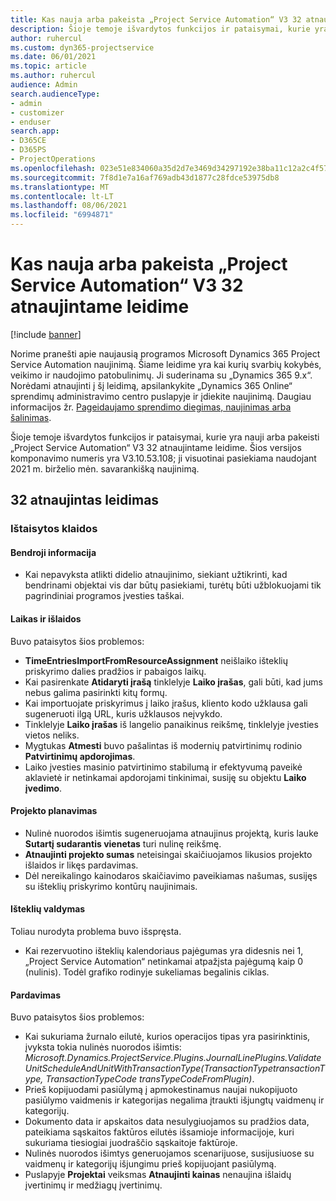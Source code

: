 ```yaml
---
title: Kas nauja arba pakeista „Project Service Automation“ V3 32 atnaujintame leidime
description: Šioje temoje išvardytos funkcijos ir pataisymai, kurie yra pasiekiami „Project Service Automation“ V3 32 atnaujintame leidime.
author: ruhercul
ms.custom: dyn365-projectservice
ms.date: 06/01/2021
ms.topic: article
ms.author: ruhercul
audience: Admin
search.audienceType:
- admin
- customizer
- enduser
search.app:
- D365CE
- D365PS
- ProjectOperations
ms.openlocfilehash: 023e51e834060a35d2d7e3469d34297192e38ba11c12a2c4f57424213aba44ba
ms.sourcegitcommit: 7f8d1e7a16af769adb43d1877c28fdce53975db8
ms.translationtype: MT
ms.contentlocale: lt-LT
ms.lasthandoff: 08/06/2021
ms.locfileid: "6994871"
---
```

# <a name="whats-new-or-changed-in-project-service-automation-update-release-32-v3"></a>Kas nauja arba pakeista „Project Service Automation“ V3 32 atnaujintame leidime

[!include [banner](../includes/psa-now-project-operations.md)]

Norime pranešti apie naujausią programos Microsoft Dynamics 365 Project Service Automation naujinimą. Šiame leidime yra kai kurių svarbių kokybės, veikimo ir naudojimo patobulinimų. Ji suderinama su „Dynamics 365 9.x“. Norėdami atnaujinti į šį leidimą, apsilankykite „Dynamics 365 Online“ sprendimų administravimo centro puslapyje ir įdiekite naujinimą. Daugiau informacijos žr. [Pageidaujamo sprendimo diegimas, naujinimas arba šalinimas](/power-platform/admin/install-remove-preferred-solution).

Šioje temoje išvardytos funkcijos ir pataisymai, kurie yra nauji arba pakeisti „Project Service Automation“ V3 32 atnaujintame leidime. Šios versijos komponavimo numeris yra V3.10.53.108; ji visuotinai pasiekiama naudojant 2021 m. birželio mėn. savarankišką naujinimą.

## <a name="update-release-32"></a>32 atnaujintas leidimas

### <a name="bug-fixes"></a>Ištaisytos klaidos

#### <a name="general"></a>Bendroji informacija

- Kai nepavyksta atlikti didelio atnaujinimo, siekiant užtikrinti, kad bendrinami objektai vis dar būtų pasiekiami, turėtų būti užblokuojami tik pagrindiniai programos įvesties taškai.

#### <a name="time-and-expense"></a>Laikas ir išlaidos

Buvo pataisytos šios problemos:

- **TimeEntriesImportFromResourceAssignment** neišlaiko išteklių priskyrimo dalies pradžios ir pabaigos laikų.
- Kai pasirenkate **Atidaryti įrašą** tinklelyje **Laiko įrašas**, gali būti, kad jums nebus galima pasirinkti kitų formų.
- Kai importuojate priskyrimus į laiko įrašus, kliento kodo užklausa gali sugeneruoti ilgą URL, kuris užklausos neįvykdo.
- Tinklelyje **Laiko įrašas** iš langelio panaikinus reikšmę, tinklelyje įvesties vietos neliks.
- Mygtukas **Atmesti** buvo pašalintas iš modernių patvirtinimų rodinio **Patvirtinimų apdorojimas**.
- Laiko įvesties masinio patvirtinimo stabilumą ir efektyvumą paveikė aklavietė ir netinkamai apdorojami tinkinimai, susiję su objektu **Laiko įvedimo**.

#### <a name="project-planning"></a>Projekto planavimas

- Nulinė nuorodos išimtis sugeneruojama atnaujinus projektą, kuris lauke **Sutartį sudarantis vienetas** turi nulinę reikšmę.
- **Atnaujinti projekto sumas** neteisingai skaičiuojamos likusios projekto išlaidos ir likęs pardavimas.
- Dėl nereikalingo kainodaros skaičiavimo paveikiamas našumas, susijęs su išteklių priskyrimo kontūrų naujinimais.

#### <a name="resource-management"></a>Išteklių valdymas

Toliau nurodyta problema buvo išspręsta.

- Kai rezervuotino išteklių kalendoriaus pajėgumas yra didesnis nei 1, „Project Service Automation“ netinkamai atpažįsta pajėgumą kaip 0 (nulinis). Todėl grafiko rodinyje sukeliamas begalinis ciklas.

#### <a name="sales"></a>Pardavimas

Buvo pataisytos šios problemos:

- Kai sukuriama žurnalo eilutė, kurios operacijos tipas yra pasirinktinis, įvyksta tokia nulinės nuorodos išimtis: *Microsoft.Dynamics.ProjectService.Plugins.JournalLinePlugins.ValidateUnitScheduleAndUnitWithTransactionType(TransactionTypetransactionType, TransactionTypeCode transTypeCodeFromPlugin)*.
- Prieš kopijuodami pasiūlymą į apmokestinamus naujai nukopijuoto pasiūlymo vaidmenis ir kategorijas negalima įtraukti išjungtų vaidmenų ir kategorijų.
- Dokumento data ir apskaitos data nesulygiuojamos su pradžios data, pateikiama sąskaitos faktūros eilutės išsamioje informacijoje, kuri sukuriama tiesiogiai juodraščio sąskaitoje faktūroje.
- Nulinės nuorodos išimtys generuojamos scenarijuose, susijusiuose su vaidmenų ir kategorijų išjungimu prieš kopijuojant pasiūlymą.
- Puslapyje **Projektai** veiksmas **Atnaujinti kainas** nenaujina išlaidų įvertinimų ir medžiagų įvertinimų.
